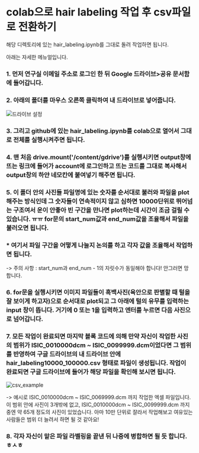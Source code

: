 # colab으로 hair labeling 작업 후 csv파일로 전환하기

해당 디렉토리에 있는 hair_labeling.ipynb를 그대로 돌려 작업하면 됩니다.

아래는 자세한 메뉴얼입니다.


### 1. 먼저 연구실 이메일 주소로 로그인 한 뒤 Google 드라이브>공유 문서함에 들어갑니다.

### 2. 아래의 폴더를 마우스 오른쪽 클릭하여 내 드라이브로 넣어줍니다.
![드라이브 설정](https://user-images.githubusercontent.com/39727494/86948722-86d46180-c188-11ea-9c10-3a4d3b8bb7a5.png)

### 3. 그리고 github에 있는 hair_labeling.ipynb를 colab으로 열어서 그대로 전체를 실행시켜주면 됩니다.

### 4. 맨 처음 drive.mount('/content/gdrive')를 실행시키면 output창에 뜨는 링크에 들어가 account에 로그인하고 뜨는 코드를 그대로 복사해서 output창의 하얀 네모칸에 붙여넣기 해주면 됩니다.

### 5. 이 폴더 안의 사진들 파일명에 있는 숫자를 순서대로 불러와 파일을 plot해주는 방식인데 그 숫자들이 연속적이지 않고 심하면 10000단위로 뛰어넘는 구조여서 운이 안좋아 빈 구간을 만나면 plot하는데 시간이 조금 걸릴 수 있습니다. ㅠㅠ for문의 start_num값과 end_num값을 조율해서 파일을 불러오면 됩니다. 
### * 여기서 파일 구간을 어떻게 나눌지 논의를 하고 각자 값을 조율해서 작업하면 됩니다.
-> 주의 사항 : start_num과 end_num - 1의 자릿수가 동일해야 합니다! 안그러면 망합니다.

### 6. for문을 실행시키면 이미지 파일들이 흑백사진(육안으로 판별할 때 털을 잘 보이게 하고자)으로 순서대로 plot되고 그 아래에 털의 유무를 입력하는 input 창이 뜹니다. 거기에 0 또는 1을 입력하고 엔터를 누르면 다음 사진으로 넘어갑니다.

### 7. 모든 작업이 완료되면 마지막 블록 코드에 의해 만약 자신이 작업한 사진의 범위가 ISIC_0010000dcm ~ ISIC_0099999.dcm이었다면 그 범위를 반영하여 구글 드라이브의 내 드라이브 안에 hair_labeling10000_100000.csv 형태로 파일이 생성됩니다. 작업이 완료되면 구글 드라이브에 들어가 해당 파일을 확인해 보시면 됩니다.
![csv_example](https://user-images.githubusercontent.com/39727494/86951022-eed87700-c18b-11ea-874b-b88cb1fb4dbb.png)

-> 예시로  ISIC_0010000dcm ~ ISIC_0069999.dcm 까지 작업한 엑셀 파일입니다. 이 범위 안에 사진이 3개밖에 없고, ISIC_0010000dcm ~ ISIC_0099999.dcm 까지 중엔 약 65개 정도의 사진이 있었습니다. 아마 10만 단위로 잘라서 작업해보고 여유있는 사람들은 범위 더 늘려서 하면 될 것 같아요!


### 8. 각자 자신이 맡은 파일 라벨링을 끝낸 뒤 나중에 병합하면 될 듯 합니다. ㅎㅅㅎ

